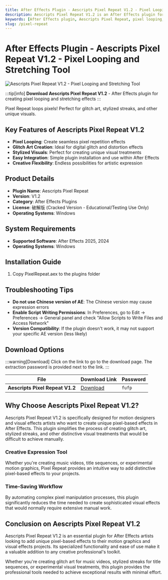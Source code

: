 ```yaml
---
title: After Effects Plugin - Aescripts Pixel Repeat V1.2 - Pixel Looping and Stretching Tool
description: Aescripts Pixel Repeat V1.2 is an After Effects plugin for creating pixel looping and stretching effects. Perfect for glitch art, stylized streaks, and other unique visual effects. Supports AE 2025, 2024 on Windows.
keywords: [After Effects plugin, Aescripts Pixel Repeat, pixel looping, glitch art, visual effects, motion graphics, AE tools]
slug: /pixel-repeat
---
```

<!--Above is frontmatter Part-generate depend on content meet Google Seo, you need to balance automation efficiency with Google’s core ranking factors—especially E-E-A-T (Experience, Expertise, Authoritativeness, Trustworthiness), -->

<!--First Part-This is Title -->
# After Effects Plugin - Aescripts Pixel Repeat V1.2 - Pixel Looping and Stretching Tool

<!--Second Part-This is First Banner -->
![Aescripts Pixel Repeat V1.2 - Pixel Looping and Stretching Tool](https://www.gfxcamp.com/wp-content/uploads/2025/08/Pixel-Repeat.jpg)

:::tip[info]
**Download Aescripts Pixel Repeat V1.2** - After Effects plugin for creating pixel looping and stretching effects
:::

Pixel Repeat loops pixels! Perfect for glitch art, stylized streaks, and other unique visuals.

## Key Features of Aescripts Pixel Repeat V1.2

- **Pixel Looping**: Create seamless pixel repetition effects
- **Glitch Art Creation**: Ideal for digital glitch and distortion effects
- **Stylized Visuals**: Perfect for creating unique visual treatments
- **Easy Integration**: Simple plugin installation and use within After Effects
- **Creative Flexibility**: Endless possibilities for artistic expression

## Product Details

- **Plugin Name**: Aescripts Pixel Repeat
- **Version**: V1.2
- **Category**: After Effects Plugins
- **License**: 破解版 (Cracked Version - Educational/Testing Use Only)
- **Operating Systems**: Windows

## System Requirements

- **Supported Software**: After Effects 2025, 2024
- **Operating Systems**: Windows

## Installation Guide

1. Copy PixelRepeat.aex to the plugins folder

## Troubleshooting Tips

- **Do not use Chinese version of AE**: The Chinese version may cause expression errors
- **Enable Script Writing Permissions**: In Preferences, go to Edit → Preferences → General panel and check "Allow Scripts to Write Files and Access Network"
- **Version Compatibility**: If the plugin doesn't work, it may not support your specific AE version (less likely)

<!-- The Last Part-Download -->
## Download Options

:::warning[Download]
Click on the link to go to the download page. The extraction password is provided next to the link.
:::

| File                       | Download Link                                                              | Password |
| -------------------------- | -------------------------------------------------------------------------- | -------- |
| **Aescripts Pixel Repeat V1.2** | [Download](https://pan.baidu.com/s/1m05U5xOzuDvlH6Hp2qwb4g?pwd=fufp) | `fufp`   |

## Why Choose Aescripts Pixel Repeat V1.2?

Aescripts Pixel Repeat V1.2 is specifically designed for motion designers and visual effects artists who want to create unique pixel-based effects in After Effects. This plugin simplifies the process of creating glitch art, stylized streaks, and other distinctive visual treatments that would be difficult to achieve manually.

### Creative Expression Tool

Whether you're creating music videos, title sequences, or experimental motion graphics, Pixel Repeat provides an intuitive way to add distinctive pixel-based effects to your projects.

### Time-Saving Workflow

By automating complex pixel manipulation processes, this plugin significantly reduces the time needed to create sophisticated visual effects that would normally require extensive manual work.

## Conclusion on Aescripts Pixel Repeat V1.2

Aescripts Pixel Repeat V1.2 is an essential plugin for After Effects artists looking to add unique pixel-based effects to their motion graphics and visual effects projects. Its specialized functionality and ease of use make it a valuable addition to any creative professional's toolkit.

Whether you're creating glitch art for music videos, stylized streaks for title sequences, or experimental visual treatments, this plugin provides the professional tools needed to achieve exceptional results with minimal effort.